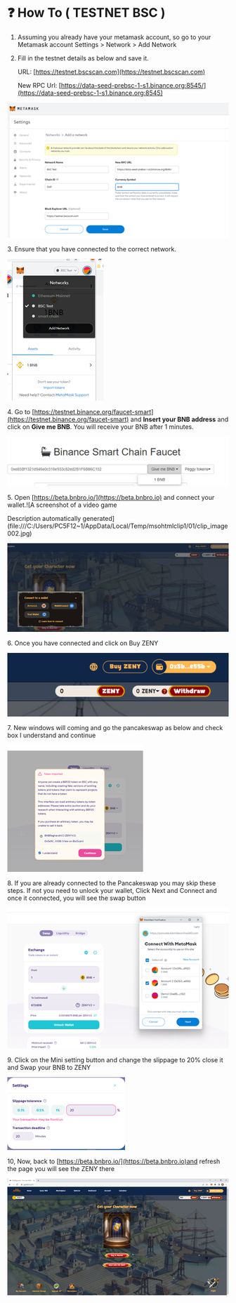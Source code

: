 # ❓ How To ( TESTNET BSC )

1. Assuming you already have your metamask account, so go to your Metamask account Settings > Network > Add Network
2.  Fill in the testnet details as below and save it.

    URL: [https://testnet.bscscan.com](https://testnet.bscscan.com)

    New RPC Url: [https://data-seed-prebsc-1-s1.binance.org:8545/](https://data-seed-prebsc-1-s1.binance.org:8545)

![](<.gitbook/assets/image (7).png>)

3\. Ensure that you have connected to the correct network.

![](<.gitbook/assets/image (3).png>)

4\. Go to [https://testnet.binance.org/faucet-smart](https://testnet.binance.org/faucet-smart) and **Insert your BNB address** and click on **Give me BNB**. You will receive your BNB after 1 minutes.

![](.gitbook/assets/image.png)

5\. Open [https://beta.bnbro.io/](https://beta.bnbro.io) and connect your wallet.![A screenshot of a video game

Description automatically generated](file:///C:/Users/PC5F12\~1/AppData/Local/Temp/msohtmlclip1/01/clip\_image002.jpg)

![](<.gitbook/assets/image (5).png>)



6\. Once you have connected and click on Buy ZENY

![](<.gitbook/assets/image (1).png>)

7\. New windows will coming and go the pancakeswap as below and check box I understand and continue

![](<.gitbook/assets/image (8).png>)

8\. If you are already connected to the Pancakeswap you may skip these steps. If not you need to unlock your wallet, Click Next and Connect and once it connected, you will see the swap button

![](<.gitbook/assets/image (6).png>)

9\. Click on the Mini setting button and change the slippage to 20% close it and Swap your BNB to ZENY

![](<.gitbook/assets/image (4).png>)

10, Now, back to [https://beta.bnbro.io/](https://beta.bnbro.io)and refresh the page you will see the ZENY there

![](<.gitbook/assets/image (9).png>)
